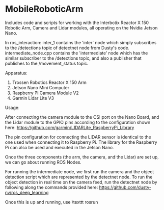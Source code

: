 # MobileRoboticArm
Includes code and scripts for working with the Interbotix Reactor X 150 Robotic Arm, Camera and Lidar modules, all operating on the Nvidia Jetson Nano. 


In ros_interaction:
inter_1 contains the 'inter' node which simply subscribes to the /detections topic of detectnet node from Dusty's code. 
intermediate_node.cpp contains the 'intermediate' node which has the similar subscriber to the /detections topic, and also a publisher that publishes to the /movement_status topic. 


Apparatus:

1. Trossen Robotics Reactor X 150 Arm
2. Jetson Nano Mini Computer
3. Raspberry Pi Camera Module V2
4. Garmin Lidar Lite V3


Usage:

After connecting the camera module to the CSI port on the Nano Board, and the Lidar module to the GPIO pins according to the configuration shown here: https://github.com/garmin/LIDARLite_RaspberryPi_Library

The pin configuration for connecting the LIDAR sensor is identical to the one used when connecting it to Raspberry Pi. 
The library for the Raspberry Pi can also be used and executed in the Jetson Nano. 

Once the three components (the arm, the camera, and the Lidar) are set up, we can go about running ROS Nodes. 

For running the intermediate node, we first run the camera and the object detection script which are represented by the detectnet node. To run the object detection in real time on the camera feed, run the detectnet node by following along the commands provided here: https://github.com/dusty-nv/ros_deep_learning

Once this is up and running, use \texttt rosrun 
